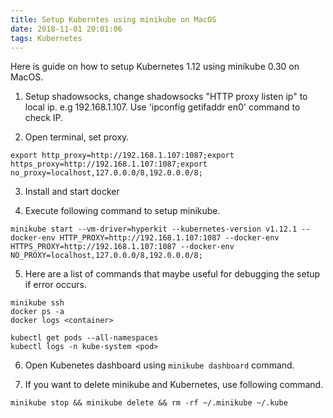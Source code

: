 ```yaml
---
title: Setup Kuberntes using minikube on MacOS
date: 2018-11-01 20:01:06
tags: Kubernetes
---
```

Here is guide on how to setup Kubernetes 1.12 using minikube 0.30 on MacOS.

1. Setup shadowsocks, change shadowsocks "HTTP proxy listen ip" to local ip. e.g 192.168.1.107. Use 'ipconfig getifaddr en0' command to check IP.

2. Open terminal, set proxy.
```
export http_proxy=http://192.168.1.107:1087;export https_proxy=http://192.168.1.107:1087;export no_proxy=localhost,127.0.0.0/8,192.0.0.0/8;
```

3. Install and start docker

4. Execute following command to setup minikube.
```
minikube start --vm-driver=hyperkit --kubernetes-version v1.12.1 --docker-env HTTP_PROXY=http://192.168.1.107:1087 --docker-env HTTPS_PROXY=http://192.168.1.107:1087 --docker-env NO_PROXY=localhost,127.0.0.0/8,192.0.0.0/8;
```

5. Here are a list of commands that maybe useful for debugging the setup if error occurs.
```
minikube ssh
docker ps -a
docker logs <container>

kubectl get pods --all-namespaces
kubectl logs -n kube-system <pod>
```

6. Open Kubenetes dashboard using `minikube dashboard` command.

7. If you want to delete minikube and Kubernetes, use following command.
```
minikube stop && minikube delete && rm -rf ~/.minikube ~/.kube
```
